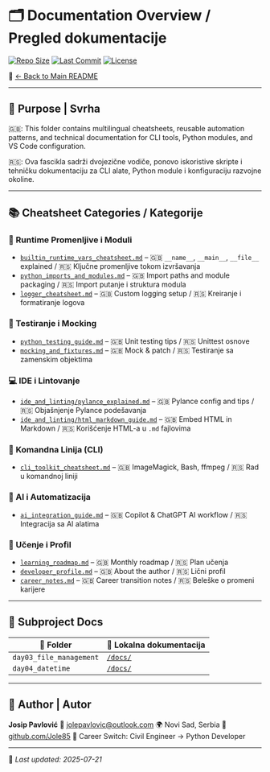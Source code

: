 # 🗂️ Documentation Overview / Pregled dokumentacije

[![Repo Size](https://img.shields.io/github/repo-size/Jole85/python-automation?style=flat-square)](https://github.com/Jole85/python-automation)
[![Last Commit](https://img.shields.io/github/last-commit/Jole85/python-automation?style=flat-square)](https://github.com/Jole85/python-automation/commits/main)
[![License](https://img.shields.io/github/license/Jole85/python-automation?style=flat-square)](../LICENSE)

🔗 [← Back to Main README](../README.md)

---

## 🎯 Purpose | Svrha

🇬🇧: This folder contains multilingual cheatsheets, reusable automation patterns, and technical documentation for CLI tools, Python modules, and VS Code configuration.

🇷🇸: Ova fascikla sadrži dvojezične vodiče, ponovo iskoristive skripte i tehničku dokumentaciju za CLI alate, Python module i konfiguraciju razvojne okoline.

---

## 📚 Cheatsheet Categories / Kategorije

### 🧠 Runtime Promenljive i Moduli

- [`builtin_runtime_vars_cheatsheet.md`](builtin_runtime_vars_cheatsheet.md) – 🇬🇧 `__name__`, `__main__`, `__file__` explained / 🇷🇸 Ključne promenljive tokom izvršavanja
- [`python_imports_and_modules.md`](python_imports_and_modules.md) – 🇬🇧 Import paths and module packaging / 🇷🇸 Import putanje i struktura modula
- [`logger_cheatsheet.md`](logger_cheatsheet.md) – 🇬🇧 Custom logging setup / 🇷🇸 Kreiranje i formatiranje logova

### 🧪 Testiranje i Mocking

- [`python_testing_guide.md`](python_testing_guide.md) – 🇬🇧 Unit testing tips / 🇷🇸 Unittest osnove
- [`mocking_and_fixtures.md`](python_testing_guide.md#mocking-fixtures) – 🇬🇧 Mock & patch / 🇷🇸 Testiranje sa zamenskim objektima

### 💻 IDE i Lintovanje

- [`ide_and_linting/pylance_explained.md`](ide_and_linting/pylance_explained.md) – 🇬🇧 Pylance config and tips / 🇷🇸 Objašnjenje Pylance podešavanja
- [`ide_and_linting/html_markdown_guide.md`](ide_and_linting/html_markdown_guide.md) – 🇬🇧 Embed HTML in Markdown / 🇷🇸 Korišćenje HTML-a u `.md` fajlovima

### 🧰 Komandna Linija (CLI)

- [`cli_toolkit_cheatsheet.md`](cli_toolkit_cheatsheet.md) – 🇬🇧 ImageMagick, Bash, ffmpeg / 🇷🇸 Rad u komandnoj liniji

### 🤖 AI i Automatizacija

- [`ai_integration_guide.md`](ai_integration_guide.md) – 🇬🇧 Copilot & ChatGPT AI workflow / 🇷🇸 Integracija sa AI alatima

### 🧭 Učenje i Profil

- [`learning_roadmap.md`](learning_roadmap.md) – 🇬🇧 Monthly roadmap / 🇷🇸 Plan učenja
- [`developer_profile.md`](developer_profile.md) – 🇬🇧 About the author / 🇷🇸 Lični profil
- [`career_notes.md`](career_notes.md) – 🇬🇧 Career transition notes / 🇷🇸 Beleške o promeni karijere

---

## 📁 Subproject Docs

| 📂 Folder               | 📑 Lokalna dokumentacija                   |
| ----------------------- | ------------------------------------------ |
| `day03_file_management` | [`/docs/`](../day03_file_management/docs/) |
| `day04_datetime`        | [`/docs/`](../day04_datetime/docs/)        |

---

## 👤 Author | Autor

**Josip Pavlović**
📧 [jolepavlovic@outlook.com](mailto:jolepavlovic@outlook.com)
🌍 Novi Sad, Serbia
💼 [github.com/Jole85](https://github.com/Jole85)
🔁 Career Switch: Civil Engineer → Python Developer

---

📌 _Last updated: 2025-07-21_
